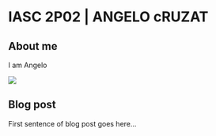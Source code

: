 # IASC 2P02 | ANGELO cRUZAT

## About me

I am Angelo 

![](imagez/kobe.jpg)

## Blog post

First sentence of blog post goes here...
